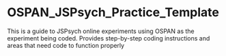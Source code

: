 # OSPAN_JSPsych_Practice_Template
This is a guide to JSPsych online experiments using OSPAN as the experiment being coded. Provides step-by-step coding instructions and areas that need code to function properly
